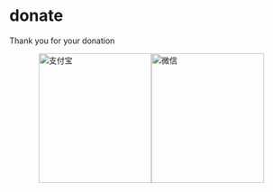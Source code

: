 # donate
Thank you for your donation

<div style="display:flex;align-item:center;justify-content:center;">
 <img src="https://cdn.jsdelivr.net/gh/1046224544/cdn1@master/base/alipay.png" width = "200" height = "230" alt="支付宝" align=center />
 <img src="https://cdn.jsdelivr.net/gh/1046224544/cdn1@master/base/wechatpay.jpg" width = "200" height = "230" alt="微信" align=center />
</div>
